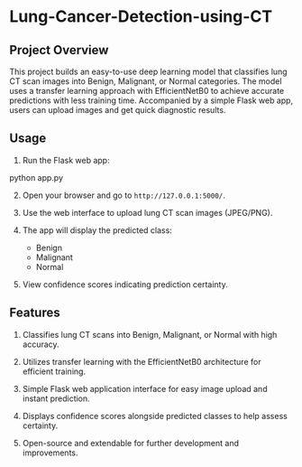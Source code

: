 # Lung-Cancer-Detection-using-CT
## Project Overview

This project builds an easy-to-use deep learning model that classifies lung CT scan images into Benign, Malignant, or Normal categories. The model uses a transfer learning approach with EfficientNetB0 to achieve accurate predictions with less training time. Accompanied by a simple Flask web app, users can upload images and get quick diagnostic results.

## Usage

1. Run the Flask web app:

python app.py

2. Open your browser and go to `http://127.0.0.1:5000/`.


3. Use the web interface to upload lung CT scan images (JPEG/PNG).

4. The app will display the predicted class:
   - Benign
   - Malignant
   - Normal

5. View confidence scores indicating prediction certainty.
## Features

1. Classifies lung CT scans into Benign, Malignant, or Normal with high accuracy.

2. Utilizes transfer learning with the EfficientNetB0 architecture for efficient training.

3. Simple Flask web application interface for easy image upload and instant prediction.

4. Displays confidence scores alongside predicted classes to help assess certainty.

5. Open-source and extendable for further development and improvements.
